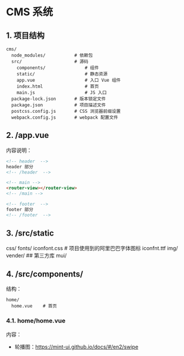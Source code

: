 # CMS 系统

## 1. 项目结构

```
cms/
  node_modules/           # 依赖包
  src/                    # 源码
    components/               # 组件
    static/                   # 静态资源
    app.vue                   # 入口 Vue 组件
    index.html                # 首页
    main.js                   # JS 入口
  package-lock.json       # 版本锁定文件
  package.json            # 项目描述文件
  postcss.config.js       # CSS 浏览器前缀设置
  webpack.config.js       # webpack 配置文件

```

## 2. /app.vue

内容说明：

```html
<!-- header  -->
header 部分
<!-- /header  -->

<!-- main -->
<router-view></router-view>
<!-- /main -->

<!-- footer  -->
footer 部分
<!-- /footer  -->
```

## 3. /src/static

css/
fonts/
  iconfont.css    # 项目使用到的阿里巴巴字体图标
  iconfnt.ttf
img/
vender/       ## 第三方库
  mui/            



## 4. /src/components/

结构：

```
home/
  home.vue    # 首页
```

### 4.1. home/home.vue

内容：

* 轮播图：https://mint-ui.github.io/docs/#/en2/swipe


